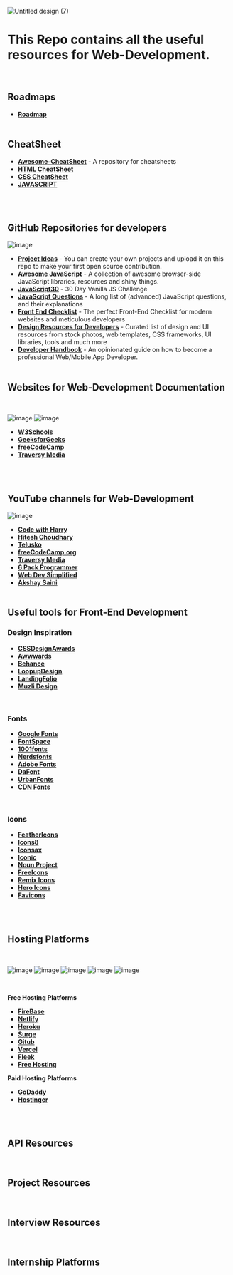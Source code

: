 ![Untitled design (7)](https://user-images.githubusercontent.com/83531337/159842377-ed16c956-cd6a-4847-8832-ea4285d02898.png)


# This Repo contains all the useful resources for Web-Development.

<br>


## Roadmaps
* **[Roadmap](https://github.com/Aashutosh0033/Web-Dev-Resources/blob/main/Roadmaps.md)**
<br><br>

## CheatSheet 
* **[Awesome-CheatSheet](https://github.com/LeCoupa/awesome-cheatsheets)** - A repository for cheatsheets <br>
* **[HTML CheatSheet](https://makeawebsitehub.com/the-html-5-mega-cheat-sheet/)** 
* **[CSS CheatSheet](https://makeawebsitehub.com/css3-mega-cheat-sheet/)** 
* **[JAVASCRIPT](https://websitesetup.org/javascript-cheat-sheet/)**


<br><br>


## GitHub Repositories for developers
![image](https://img.shields.io/badge/GitHub-100000?style=for-the-badge&logo=github&logoColor=white) 
* **[Project Ideas](https://github.com/akshaymarch7/project-ideas)** - You can create your own projects and upload it on this repo to make your first open source contribution.<br>
* **[Awesome JavaScript](https://github.com/sorrycc/awesome-javascript)** - A collection of awesome browser-side JavaScript libraries, resources and shiny things.<br>
* **[JavaScript30](https://github.com/wesbos/JavaScript30)** - 30 Day Vanilla JS Challenge <br>
* **[JavaScript Questions](https://github.com/lydiahallie/javascript-questions)** - A long list of (advanced) JavaScript questions, and their explanations <br>
* **[Front End Checklist](https://github.com/thedaviddias/Front-End-Checklist)** -  The perfect Front-End Checklist for modern websites and meticulous developers<br>
* **[Design Resources for Developers](https://github.com/bradtraversy/design-resources-for-developers)** - Curated list of design and UI resources from stock photos, web templates, CSS frameworks, UI libraries, tools and much more <br>
* **[Developer Handbook](https://github.com/apptension/developer-handbook)** - An opinionated guide on how to become a professional Web/Mobile App Developer.
<br><br>

## Websites for Web-Development Documentation

<br>

![image](https://img.shields.io/badge/freecodecamp-27273D?style=for-the-badge&logo=freecodecamp&logoColor=white)
![image](https://img.shields.io/badge/GeeksforGeeks-298D46?style=for-the-badge&logo=geeksforgeeks&logoColor=white)
<br>

* **[W3Schools](https://www.w3schools.com/default.asp)**
* **[GeeksforGeeks](https://www.geeksforgeeks.org/)**
* **[freeCodeCamp](https://www.freecodecamp.org/)**
* **[Traversy Media](https://www.traversymedia.com/)**

<br><br>


## YouTube channels for Web-Development
![image](https://img.shields.io/badge/YouTube-FF0000?style=for-the-badge&logo=youtube&logoColor=white)
* **[Code with Harry](https://youtube.com/c/CodeWithHarry)**
* **[Hitesh Choudhary](https://youtube.com/c/HiteshChoudharydotcom)**
* **[Telusko](https://youtube.com/c/Telusko)**
* **[freeCodeCamp.org](https://youtube.com/c/Freecodecamp)**
* **[Traversy Media](https://youtube.com/c/TraversyMedia)**
* **[6 Pack Programmer](https://youtube.com/c/6PackProgrammer)**
* **[Web Dev Simplified](https://youtube.com/c/WebDevSimplified)**
* **[Akshay Saini](https://youtube.com/c/akshaymarch7)**
<br><br>

## Useful tools for Front-End Development 

### Design Inspiration
* **[CSSDesignAwards](https://www.cssdesignawards.com/)**
* **[Awwwards](https://www.awwwards.com/)**
* **[Behance](https://www.behance.net/)**
* **[LoopupDesign](https://lookup.design/)**
* **[LandingFolio](https://landingfolio.com/)**
* **[Muzli Design](https://muz.li/)**

<br>

### Fonts

* **[Google Fonts](https://fonts.google.com/)**
* **[FontSpace](https://www.fontspace.com/)**
* **[1001fonts](https://www.1001fonts.com/)**
* **[Nerdsfonts](https://www.nerdfonts.com/)**
* **[Adobe Fonts](https://fonts.adobe.com/)**
* **[DaFont](https://www.dafont.com/)**
* **[UrbanFonts](https://www.urbanfonts.com/)**
* **[CDN Fonts](https://www.cdnfonts.com/)**

<br>

### Icons

* **[FeatherIcons](https://feathericons.com/)**
* **[Icons8](https://icons8.com/)**
* **[Iconsax](https://iconsax.io/)**
* **[Iconic](https://useiconic.com/open)**
* **[Noun Project](https://thenounproject.com/)**
* **[FreeIcons](https://www.flaticon.com/)**
* **[Remix Icons](https://remixicon.com/)**
* **[Hero Icons](https://heroicons.com/)**
* **[Favicons](https://favicon.io/)**

<br><br>

## Hosting Platforms

<br>

![image](https://img.shields.io/badge/firebase-ffca28?style=for-the-badge&logo=firebase&logoColor=black)
![image](https://img.shields.io/badge/Netlify-00C7B7?style=for-the-badge&logo=netlify&logoColor=white)
![image](https://img.shields.io/badge/Heroku-430098?style=for-the-badge&logo=heroku&logoColor=white)
![image](https://img.shields.io/badge/GitHub-100000?style=for-the-badge&logo=github&logoColor=white)
![image](https://img.shields.io/badge/Vercel-000000?style=for-the-badge&logo=vercel&logoColor=white)

<br>

**Free Hosting Platforms**<br>

* **[FireBase](https://firebase.google.com/)**
* **[Netlify](https://www.netlify.com/)**
* **[Heroku](https://www.heroku.com/)**
* **[Surge](https://surge.sh/)**
* **[Gitub](https://github.com/)**
* **[Vercel](https://vercel.com/)**
* **[Fleek](https://fleek.co/)**
* **[Free Hosting](https://www.freehosting.com/)**

**Paid Hosting Platforms**<br>

* **[GoDaddy](https://www.godaddy.com/en-in/hosting/web-hosting)**
* **[Hostinger](https://www.hostinger.in/)**


<br><br>

## API Resources
<br>

## Project Resources
<br>

## Interview Resources
<br>

## Internship Platforms
<br>


